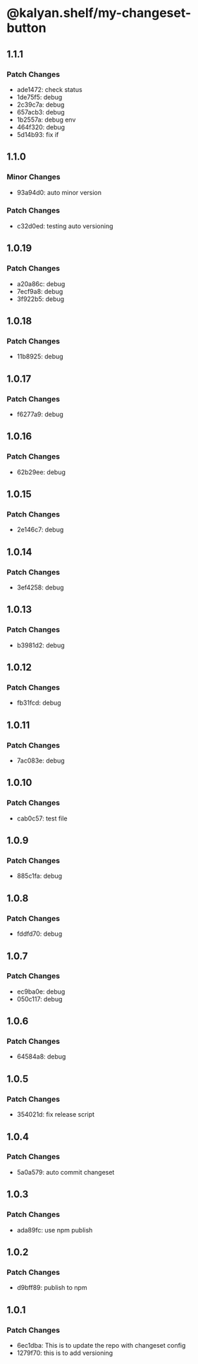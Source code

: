 # @kalyan.shelf/my-changeset-button

## 1.1.1

### Patch Changes

- ade1472: check status
- 1de75f5: debug
- 2c39c7a: debug
- 657acb3: debug
- 1b2557a: debug env
- 464f320: debug
- 5d14b93: fix if

## 1.1.0

### Minor Changes

- 93a94d0: auto minor version

### Patch Changes

- c32d0ed: testing auto versioning

## 1.0.19

### Patch Changes

- a20a86c: debug
- 7ecf9a8: debug
- 3f922b5: debug

## 1.0.18

### Patch Changes

- 11b8925: debug

## 1.0.17

### Patch Changes

- f6277a9: debug

## 1.0.16

### Patch Changes

- 62b29ee: debug

## 1.0.15

### Patch Changes

- 2e146c7: debug

## 1.0.14

### Patch Changes

- 3ef4258: debug

## 1.0.13

### Patch Changes

- b3981d2: debug

## 1.0.12

### Patch Changes

- fb31fcd: debug

## 1.0.11

### Patch Changes

- 7ac083e: debug

## 1.0.10

### Patch Changes

- cab0c57: test file

## 1.0.9

### Patch Changes

- 885c1fa: debug

## 1.0.8

### Patch Changes

- fddfd70: debug

## 1.0.7

### Patch Changes

- ec9ba0e: debug
- 050c117: debug

## 1.0.6

### Patch Changes

- 64584a8: debug

## 1.0.5

### Patch Changes

- 354021d: fix release script

## 1.0.4

### Patch Changes

- 5a0a579: auto commit changeset

## 1.0.3

### Patch Changes

- ada89fc: use npm publish

## 1.0.2

### Patch Changes

- d9bff89: publish to npm

## 1.0.1

### Patch Changes

- 6ec1dba: This is to update the repo with changeset config
- 1279f70: this is to add versioning
